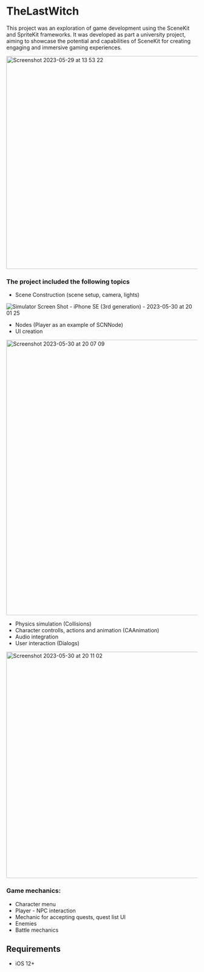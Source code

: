 # TheLastWitch

This project was an exploration of game development using the SceneKit and SpriteKit frameworks. It was developed as part a university project, aiming to showcase the potential and capabilities of SceneKit for creating engaging and immersive gaming experiences.

<img width="560" alt="Screenshot 2023-05-29 at 13 53 22" src="https://github.com/SashayaRoss/TheLastWitch/assets/25226556/f6fa9d6a-0fbc-4770-8e8d-2680e35c3428">


### The project included the following topics
- Scene Construction (scene setup, camera, lights)

![Simulator Screen Shot - iPhone SE (3rd generation) - 2023-05-30 at 20 01 25](https://github.com/SashayaRoss/TheLastWitch/assets/25226556/1e9df05b-1fef-40b8-90b6-b3ea66978419)

- Nodes (Player as an example of SCNNode)
- UI creation

<img width="724" alt="Screenshot 2023-05-30 at 20 07 09" src="https://github.com/SashayaRoss/TheLastWitch/assets/25226556/12834283-dec1-480a-9f22-3b69dabad781">

- Physics simulation (Collisions)
- Character controlls, actions and animation (CAAnimation)
- Audio integration
- User interaction (Dialogs)

<img width="595" alt="Screenshot 2023-05-30 at 20 11 02" src="https://github.com/SashayaRoss/TheLastWitch/assets/25226556/fe4d0174-2b73-4f96-837b-936ff97e115c">

### Game mechanics:
- Character menu
- Player - NPC interaction
- Mechanic for accepting quests, quest list UI
- Enemies
- Battle mechanics

## Requirements
- iOS 12+
